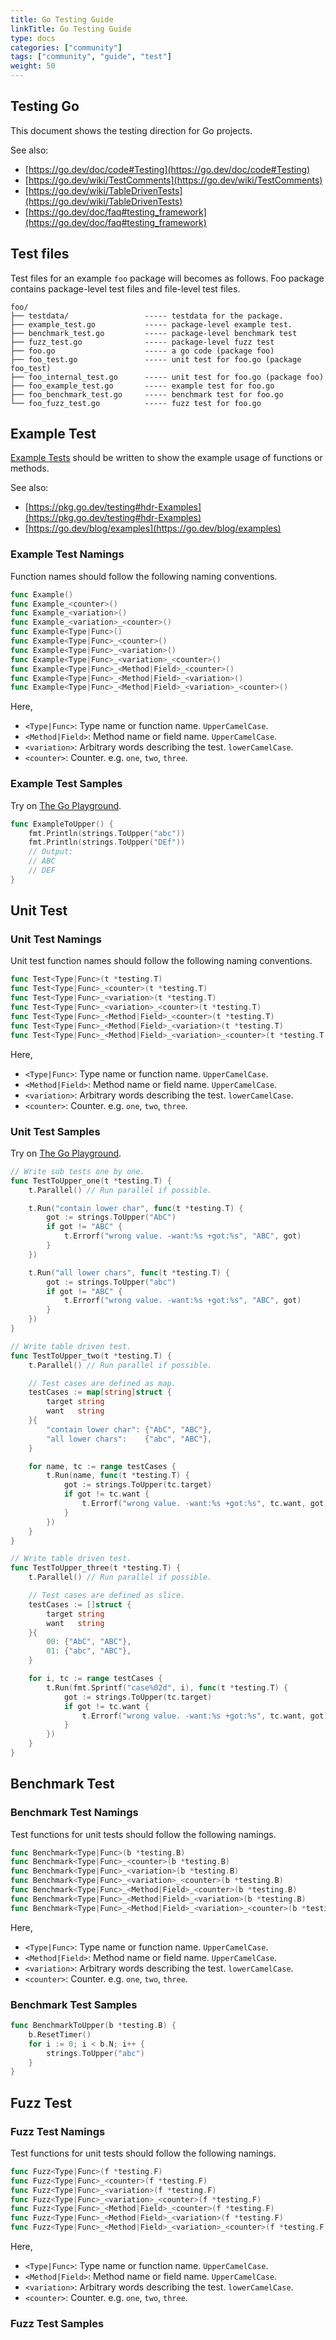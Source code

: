 ```yaml
---
title: Go Testing Guide
linkTitle: Go Testing Guide
type: docs
categories: ["community"]
tags: ["community", "guide", "test"]
weight: 50
---
```


## Testing Go

This document shows the testing direction for Go projects.

See also:

- [https://go.dev/doc/code#Testing](https://go.dev/doc/code#Testing)
- [https://go.dev/wiki/TestComments](https://go.dev/wiki/TestComments)
- [https://go.dev/wiki/TableDrivenTests](https://go.dev/wiki/TableDrivenTests)
- [https://go.dev/doc/faq#testing_framework](https://go.dev/doc/faq#testing_framework)

## Test files

Test files for an example `foo` package will becomes as follows.
Foo package contains package-level test files and file-level test files.

```text
foo/
├── testdata/                 ----- testdata for the package.
├── example_test.go           ----- package-level example test.
├── benchmark_test.go         ----- package-level benchmark test
├── fuzz_test.go              ----- package-level fuzz test
├── foo.go                    ----- a go code (package foo)
├── foo_test.go               ----- unit test for foo.go (package foo_test)
├── foo_internal_test.go      ----- unit test for foo.go (package foo)
├── foo_example_test.go       ----- example test for foo.go
├── foo_benchmark_test.go     ----- benchmark test for foo.go
└── foo_fuzz_test.go          ----- fuzz test for foo.go
```

## Example Test

[Example Tests](https://pkg.go.dev/testing#hdr-Examples) should be written to show the example usage of functions or methods.

See also:

- [https://pkg.go.dev/testing#hdr-Examples](https://pkg.go.dev/testing#hdr-Examples)
- [https://go.dev/blog/examples](https://go.dev/blog/examples)

### Example Test Namings

Function names should follow the following naming conventions.

```go
func Example()
func Example_<counter>()
func Example_<variation>()
func Example_<variation>_<counter>()
func Example<Type|Func>()
func Example<Type|Func>_<counter>()
func Example<Type|Func>_<variation>()
func Example<Type|Func>_<variation>_<counter>()
func Example<Type|Func>_<Method|Field>_<counter>()
func Example<Type|Func>_<Method|Field>_<variation>()
func Example<Type|Func>_<Method|Field>_<variation>_<counter>()
```

Here,

- `<Type|Func>`: Type name or function name. `UpperCamelCase`.
- `<Method|Field>`: Method name or field name. `UpperCamelCase`.
- `<variation>`: Arbitrary words describing the test. `lowerCamelCase`.
- `<counter>`: Counter. e.g. `one`, `two`, `three`.

### Example Test Samples

Try on [The Go Playground](https://go.dev/play/p/KuOvrdfByqc).

```go
func ExampleToUpper() {
	fmt.Println(strings.ToUpper("abc"))
	fmt.Println(strings.ToUpper("DEf"))
	// Output:
	// ABC
	// DEF
}
```

## Unit Test

### Unit Test Namings

Unit test function names should follow the following naming conventions.

```go
func Test<Type|Func>(t *testing.T)
func Test<Type|Func>_<counter>(t *testing.T)
func Test<Type|Func>_<variation>(t *testing.T)
func Test<Type|Func>_<variation>_<counter>(t *testing.T)
func Test<Type|Func>_<Method|Field>_<counter>(t *testing.T)
func Test<Type|Func>_<Method|Field>_<variation>(t *testing.T)
func Test<Type|Func>_<Method|Field>_<variation>_<counter>(t *testing.T)
```

Here,

- `<Type|Func>`: Type name or function name. `UpperCamelCase`.
- `<Method|Field>`: Method name or field name. `UpperCamelCase`.
- `<variation>`: Arbitrary words describing the test. `lowerCamelCase`.
- `<counter>`: Counter. e.g. `one`, `two`, `three`.

### Unit Test Samples

Try on [The Go Playground](https://go.dev/play/p/7VeE-vPYNvF).

```go
// Write sub tests one by one.
func TestToUpper_one(t *testing.T) {
	t.Parallel() // Run parallel if possible.

	t.Run("contain lower char", func(t *testing.T) {
		got := strings.ToUpper("AbC")
		if got != "ABC" {
			t.Errorf("wrong value. -want:%s +got:%s", "ABC", got)
		}
	})

	t.Run("all lower chars", func(t *testing.T) {
		got := strings.ToUpper("abc")
		if got != "ABC" {
			t.Errorf("wrong value. -want:%s +got:%s", "ABC", got)
		}
	})
}

// Write table driven test. 
func TestToUpper_two(t *testing.T) {
	t.Parallel() // Run parallel if possible.

	// Test cases are defined as map.
	testCases := map[string]struct {
		target string
		want   string
	}{
		"contain lower char": {"AbC", "ABC"},
		"all lower chars":    {"abc", "ABC"},
	}

	for name, tc := range testCases {
		t.Run(name, func(t *testing.T) {
			got := strings.ToUpper(tc.target)
			if got != tc.want {
				t.Errorf("wrong value. -want:%s +got:%s", tc.want, got)
			}
		})
	}
}

// Write table driven test. 
func TestToUpper_three(t *testing.T) {
	t.Parallel() // Run parallel if possible.

	// Test cases are defined as slice.
	testCases := []struct {
		target string
		want   string
	}{
		00: {"AbC", "ABC"},
		01: {"abc", "ABC"},
	}

	for i, tc := range testCases {
		t.Run(fmt.Sprintf("case%02d", i), func(t *testing.T) {
			got := strings.ToUpper(tc.target)
			if got != tc.want {
				t.Errorf("wrong value. -want:%s +got:%s", tc.want, got)
			}
		})
	}
}
```

## Benchmark Test

### Benchmark Test Namings

Test functions for unit tests should follow the following namings.

```go
func Benchmark<Type|Func>(b *testing.B)
func Benchmark<Type|Func>_<counter>(b *testing.B)
func Benchmark<Type|Func>_<variation>(b *testing.B)
func Benchmark<Type|Func>_<variation>_<counter>(b *testing.B)
func Benchmark<Type|Func>_<Method|Field>_<counter>(b *testing.B)
func Benchmark<Type|Func>_<Method|Field>_<variation>(b *testing.B)
func Benchmark<Type|Func>_<Method|Field>_<variation>_<counter>(b *testing.B)
```

Here,

- `<Type|Func>`: Type name or function name. `UpperCamelCase`.
- `<Method|Field>`: Method name or field name. `UpperCamelCase`.
- `<variation>`: Arbitrary words describing the test. `lowerCamelCase`.
- `<counter>`: Counter. e.g. `one`, `two`, `three`.

### Benchmark Test Samples

```go
func BenchmarkToUpper(b *testing.B) {
	b.ResetTimer()
	for i := 0; i < b.N; i++ {
		strings.ToUpper("abc")
	}
}
```

## Fuzz Test

### Fuzz Test Namings

Test functions for unit tests should follow the following namings.

```go
func Fuzz<Type|Func>(f *testing.F)
func Fuzz<Type|Func>_<counter>(f *testing.F)
func Fuzz<Type|Func>_<variation>(f *testing.F)
func Fuzz<Type|Func>_<variation>_<counter>(f *testing.F)
func Fuzz<Type|Func>_<Method|Field>_<counter>(f *testing.F)
func Fuzz<Type|Func>_<Method|Field>_<variation>(f *testing.F)
func Fuzz<Type|Func>_<Method|Field>_<variation>_<counter>(f *testing.F)
```

Here,

- `<Type|Func>`: Type name or function name. `UpperCamelCase`.
- `<Method|Field>`: Method name or field name. `UpperCamelCase`.
- `<variation>`: Arbitrary words describing the test. `lowerCamelCase`.
- `<counter>`: Counter. e.g. `one`, `two`, `three`.

### Fuzz Test Samples
